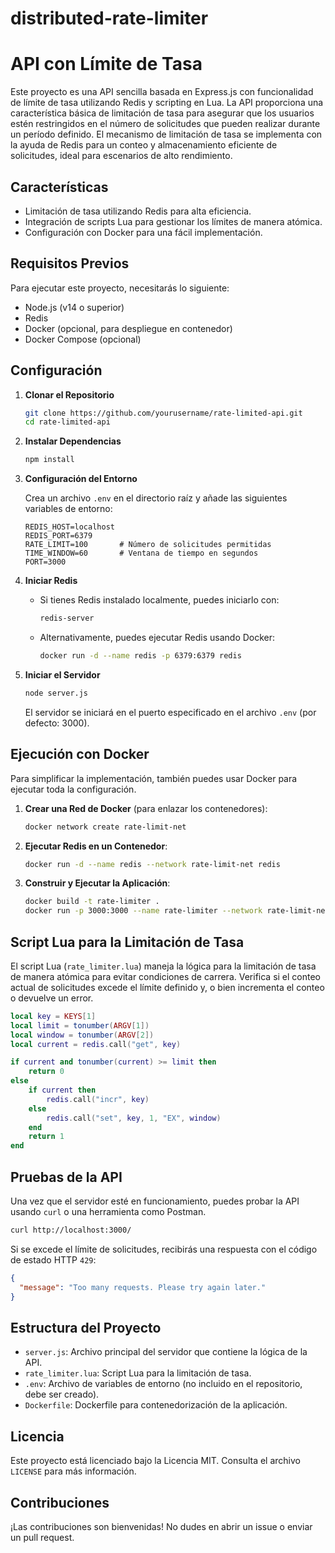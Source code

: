 # distributed-rate-limiter

# API con Límite de Tasa

Este proyecto es una API sencilla basada en Express.js con funcionalidad de límite de tasa utilizando Redis y scripting en Lua. La API proporciona una característica básica de limitación de tasa para asegurar que los usuarios estén restringidos en el número de solicitudes que pueden realizar durante un período definido. El mecanismo de limitación de tasa se implementa con la ayuda de Redis para un conteo y almacenamiento eficiente de solicitudes, ideal para escenarios de alto rendimiento.

## Características

- Limitación de tasa utilizando Redis para alta eficiencia.
- Integración de scripts Lua para gestionar los límites de manera atómica.
- Configuración con Docker para una fácil implementación.

## Requisitos Previos

Para ejecutar este proyecto, necesitarás lo siguiente:

- Node.js (v14 o superior)
- Redis
- Docker (opcional, para despliegue en contenedor)
- Docker Compose (opcional)

## Configuración

1. **Clonar el Repositorio**
   ```sh
   git clone https://github.com/yourusername/rate-limited-api.git
   cd rate-limited-api
   ```

2. **Instalar Dependencias**
   ```sh
   npm install
   ```

3. **Configuración del Entorno**

   Crea un archivo `.env` en el directorio raíz y añade las siguientes variables de entorno:
   ```env
   REDIS_HOST=localhost
   REDIS_PORT=6379
   RATE_LIMIT=100       # Número de solicitudes permitidas
   TIME_WINDOW=60       # Ventana de tiempo en segundos
   PORT=3000
   ```

4. **Iniciar Redis**
   - Si tienes Redis instalado localmente, puedes iniciarlo con:
     ```sh
     redis-server
     ```
   - Alternativamente, puedes ejecutar Redis usando Docker:
     ```sh
     docker run -d --name redis -p 6379:6379 redis
     ```

5. **Iniciar el Servidor**
   ```sh
   node server.js
   ```
   El servidor se iniciará en el puerto especificado en el archivo `.env` (por defecto: 3000).

## Ejecución con Docker

Para simplificar la implementación, también puedes usar Docker para ejecutar toda la configuración.

1. **Crear una Red de Docker** (para enlazar los contenedores):
   ```sh
   docker network create rate-limit-net
   ```

2. **Ejecutar Redis en un Contenedor**:
   ```sh
   docker run -d --name redis --network rate-limit-net redis
   ```

3. **Construir y Ejecutar la Aplicación**:
   ```sh
   docker build -t rate-limiter .
   docker run -p 3000:3000 --name rate-limiter --network rate-limit-net -e REDIS_HOST=redis -e REDIS_PORT=6379 rate-limiter
   ```

## Script Lua para la Limitación de Tasa

El script Lua (`rate_limiter.lua`) maneja la lógica para la limitación de tasa de manera atómica para evitar condiciones de carrera. Verifica si el conteo actual de solicitudes excede el límite definido y, o bien incrementa el conteo o devuelve un error.

```lua
local key = KEYS[1]
local limit = tonumber(ARGV[1])
local window = tonumber(ARGV[2])
local current = redis.call("get", key)

if current and tonumber(current) >= limit then
    return 0
else
    if current then
        redis.call("incr", key)
    else
        redis.call("set", key, 1, "EX", window)
    end
    return 1
end
```

## Pruebas de la API

Una vez que el servidor esté en funcionamiento, puedes probar la API usando `curl` o una herramienta como Postman.

```sh
curl http://localhost:3000/
```
Si se excede el límite de solicitudes, recibirás una respuesta con el código de estado HTTP `429`:

```json
{
  "message": "Too many requests. Please try again later."
}
```

## Estructura del Proyecto

- `server.js`: Archivo principal del servidor que contiene la lógica de la API.
- `rate_limiter.lua`: Script Lua para la limitación de tasa.
- `.env`: Archivo de variables de entorno (no incluido en el repositorio, debe ser creado).
- `Dockerfile`: Dockerfile para contenedorización de la aplicación.

## Licencia

Este proyecto está licenciado bajo la Licencia MIT. Consulta el archivo `LICENSE` para más información.

## Contribuciones

¡Las contribuciones son bienvenidas! No dudes en abrir un issue o enviar un pull request.




